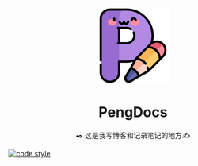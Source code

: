 <p align="center">
  <br>
  <img width="150" src="./docs/public/logo.png" alt="logo of pengdocs repository">
  <br>
</p>
<h1 align="center"> PengDocs </h1>
<p align="center">✒️ 这是我写博客和记录笔记的地方✍️</p>

[![code style](https://antfu.me/badge-code-style.svg)](https://github.com/antfu/eslint-config)

